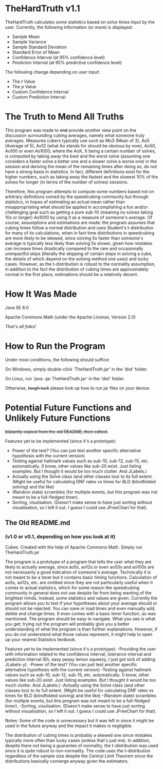 # TheHardTruth v1.1
TheHardTruth calculates some statistics based on solve times input by the user.
Currently, the following information (or more) is displayed: 
- Sample Mean
- Sample Variance
- Sample Standard Deviation
- Standard Error of Mean
- Confidence Interval (at 95% confidence level)
- Predicton Interval (at 95% predictive confidence level)

The following change depending on user input:
- The *t* Value
- The *p* Value
- Custom Confidence Interval
- Custom Prediction Interval

# The Truth to Mend All Truths
This program was made to ~~end~~ provide another view point on the discussion surrounding cubing averages, namely what someone truly averages. Measures cubers typically use such as Mo3 (Mean of 3), Ao5 (Average of 5), Ao12 (what Ao stands for should be obvious by now), Ao50, Ao100 or even Ao1000, where the AoX, X being a certain number of solves, is computed by taking away the best and the worst solve (assuming one considers a faster solve a better one and a slower solve a worse one) in the session and deriving the mean of the remaining times after doing so, do not have a strong basis in statistics. In fact, different definitions exist for the higher numbers, such as taking away the fastest and the slowest 10% of the solves for longer (in terms of the number of solves) sessions.

Therefore, this program attempts to compute some numbers based not on arbitrary definitions coined by the speedcubing community but through statistics, in hopes of estimating an actual mean rather than misappropriating what should be applied in accomplishing a fun and/or challenging goal such as getting a pure sub-10 (meaning no solves taking 10s or longer) Ao1000 by using it as a measure of someone's average. Of course, assumptions and estimations are made: the program assumes that cubing times follow a normal distribution and uses Student's t-distribution for many of its calculations, when in fact time distributions in speedcubing are more likely to be skewed, since solving 5s faster than someone's average is typically less likely than solving 5s slower, given how mistakes can increase times drastically compared to the rare and occasionally unimpactful skips (literally the skipping of certain steps in solving a cube, the details of which depend on the solving method one uses) and lucky cases. However, as the t-distribution is robust to the normality assumption, in addition to the fact the distribution of cubing times are approximately normal in the first place, estimations should be a relatively decent.

# How It Was Made
Java SE 8.0

Apache Commons Math (under the Apache License, Version 2.0)

*That's all folks!*

# How to Run the Program
Under most conditions, the following should suffice: 

On Windows, simply double-click 'TheHardTruth.jar' in the 'dist' folder.

On Linux, run 'java -jar TheHardTruth.jar' in the 'dist' folder.

Otherwise, ~~tough luck~~ please look up how to run jar files on your device.

# Potential Future Functions and Unlikely Future Functions
~~blatantly copied from the old README, then edited.~~

Features yet to be implemented (since it's a prototype): 

- Power of the test? (You can just test another specific alternative hypothesis with the current version)
- Testing against hallmark values such as sub-10, sub-12, sub-15, etc. automatically. (I know, other values like sub-20 exist. Just listing examples. But I thought it would be too much clutter. And JLabels.)
- Actually using the Solve class (and other classes too) to its full extent. (Might be useful for calculating DNF rates vs times for BLD (blindfolded solving) and the like)
- (Random state) scrambles (for multiple events, but this program was not meant to be a full-fledged timer).
- Sorting, visulisation. (Doesn't make sense to have just sorting without visualisation, so I left it out. I guess I could use JFreeChart for that).

## The Old README.md
### (v1.0 or v0.1, depending on how you look at it)

Cubes.
Created with the help of Apache Commons Math.
Simply run TheHardTruth.jar

The program is a prototype of a program that tells the user what they are likely to actually average, since ao5s, ao12s or even ao50s and ao100s are not necessarily a good indication of someone's average.
Technically it is not meant to be a timer but it contains basic timing functions. Calculation of ao5s, ao12s, etc. are omitted since they are not particularly useful when it comes to actual statistics, which for some reason the speedcubing community in general does not use despite far from being wanting of the brightest minds. Instead, some statistics and values are given.
Currently the program allows you to test if your hypotheses about your average should or should not be rejected. You can save or load times and even manually add, delete and change times. It even comes with a basic timer function, as was mentioned.
The program should be easy to navigate. What you see is what you get; trying out the program will probably give you a better understanding of what the program is than further explanations. However, if you do not understand what those values represent, it might help to open up your nearest Statistics textbook.

Features yet to be implemented (since it's a prototype): 
-Providing the user with information related to the confidence interval, tolerance interval and prediction interval (Eh, easy peasy lemon squeezy, I just got sick of adding JLabels-y).
-Power of the test? (You can just test another specific alternative hypothesis with the current version)
-Testing against hallmark values such as sub-10, sub-12, sub-15, etc. automatically. (I know, other values like sub-20 exist. Just listing examples. But I thought it would be too much clutter. And JLabels.)
-Actually using the Solve class (and other classes too) to its full extent. (Might be useful for calculating DNF rates vs times for BLD (blindfolded solving) and the like)
-(Random state) scrambles (for multiple events, but this program was not meant to be a full-fledged timer).
-Sorting, visulisation. (Doesn't make sense to have just sorting without visualisation, so I left it out. I guess I could use JFreeChart for that).

Notes: 
Some of the code is unnecessary but it was left in since it might be used in the future anyway and the impact it makes is negligible.

The distribution of cubing times is probably a skewed one since mistakes typically more often than lucky cases (unless that's just me). In addition, despite there not being a guarantee of normality, the t-distribution was used since it is quite robust to non-normality. The code uses the t-distribution regardless of the sample size despite the Central Limit Theorem since the distributions basically converge anyway given the estimators.

